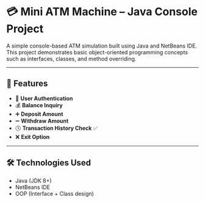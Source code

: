 # 💳 Mini ATM Machine – Java Console Project

A simple console-based ATM simulation built using Java and NetBeans IDE. This project demonstrates basic object-oriented programming concepts such as interfaces, classes, and method overriding.

---

## 🚀 Features

- 🔐 **User Authentication**
- 💰 **Balance Inquiry**
- ➕ **Deposit Amount**
- ➖ **Withdraw Amount**
- 🕓 **Transaction History Check** ✅
- ❌ **Exit Option**

---

## 🛠️ Technologies Used

- Java (JDK 8+)
- NetBeans IDE
- OOP (Interface + Class design)

